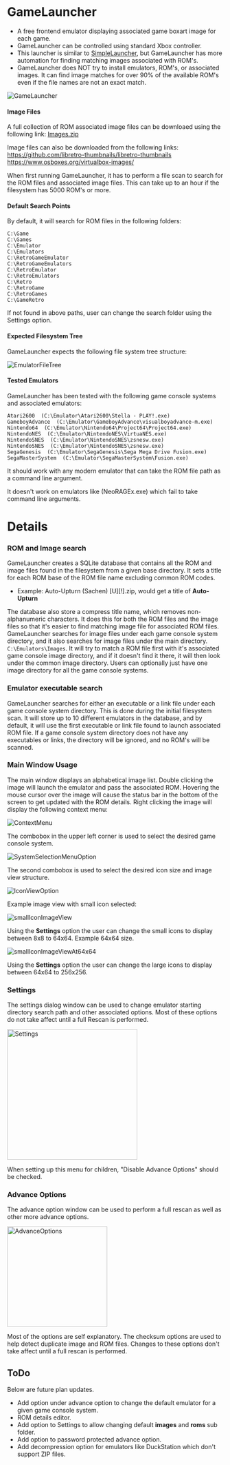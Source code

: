 # GameLauncher
* A free frontend emulator displaying associated game boxart image for each game.
* GameLauncher can be controlled using standard Xbox controller.
* This launcher is similar to [SimpleLauncher](https://github.com/drpetersonfernandes/SimpleLauncher), but GameLauncher has more automation for finding matching images associated with ROM's.
* GameLauncher does NOT try to install emulators, ROM's, or associated images. It can find image matches for over 90% of the available ROM's even if the file names are not an exact match.

![GameLauncher](https://github.com/user-attachments/assets/38fbb66d-529f-4a70-9aee-a7458131300d)

#### Image Files
A full collection of ROM associated image files can be downloaed using the following link:
[Images.zip](http://axter.com/GameLauncher/Images.zip)

Image files can also be downloaded from the following links:
https://github.com/libretro-thumbnails/libretro-thumbnails
https://www.osboxes.org/virtualbox-images/

When first running GameLauncher, it has to perform a file scan to search for the ROM files and associated image files. This can take up to an hour if the filesystem has 5000 ROM's or more.

#### Default Search Points
By default, it will search for ROM files in the following folders:
````
C:\Game
C:\Games
C:\Emulator
C:\Emulators
C:\RetroGameEmulator
C:\RetroGameEmulators
C:\RetroEmulator
C:\RetroEmulators
C:\Retro
C:\RetroGame
C:\RetroGames
C:\GameRetro
````
If not found in above paths, user can change the search folder using the Settings option.

#### Expected Filesystem Tree
GameLauncher expects the following file system tree structure:

![EmulatorFileTree](https://github.com/user-attachments/assets/ac1f01ca-5fde-41e1-94eb-3bd1f3f9ca47)

#### Tested Emulators 
GameLauncher has been tested with the following game console systems and associated emulators:
````
Atari2600  (C:\Emulator\Atari2600\Stella - PLAY!.exe)
GameboyAdvance  (C:\Emulator\GameboyAdvance\visualboyadvance-m.exe)
Nintendo64  (C:\Emulator\Nintendo64\Project64\Project64.exe)
NintendoNES  (C:\Emulator\NintendoNES\VirtuaNES.exe)
NintendoSNES  (C:\Emulator\NintendoSNES\zsnesw.exe)
NintendoSNES  (C:\Emulator\NintendoSNES\zsnesw.exe)
SegaGenesis  (C:\Emulator\SegaGenesis\Sega Mega Drive Fusion.exe)
SegaMasterSystem  (C:\Emulator\SegaMasterSystem\Fusion.exe)
````
It should work with any modern emulator that can take the ROM file path as a command line argument.

It doesn't work on emulators like (NeoRAGEx.exe) which fail to take command line arguments.

# Details
### ROM and Image search
GameLauncher creates a SQLite database that contains all the ROM and image files found in the filesystem from a given base directory.
It sets a title for each ROM base of the ROM file name excluding common ROM codes.
* Example: Auto-Upturn (Sachen) [U][!].zip, would get a title of **Auto-Upturn**

The database also store a compress title name, which removes non-alphanumeric characters. It does this for both the ROM files and the image files so that it's easier to find matching image file for associated ROM files.
GameLauncher searches for image files under each game console system directory, and it also searches for image files under the main directory. ``C:\Emulators\Images``.
It will try to match a ROM file first with it's associated game console image directory, and if it doesn't find it there, it will then look under the common image directory.
Users can optionally just have one image directory for all the game console systems.
### Emulator executable search
GameLauncher searches for either an executable or a link file under each game console system directory.  This is done during the initial filesystem scan.
It will store up to 10 different emulators in the database, and by default, it will use the first executable or link file found to launch associated ROM file.
If a game console system directory does not have any executables or links, the directory will be ignored, and no ROM's will be scanned.
### Main Window Usage
The main window displays an alphabetical image list. Double clicking the image will launch the emulator and pass the associated ROM.
Hovering the mouse cursor over the image will cause the status bar in the bottom of the screen to get updated with the ROM details.
Right clicking the image will display the following context menu:

![ContextMenu](https://github.com/user-attachments/assets/36276ce7-7621-4529-8321-aed9479664d3)

The combobox in the upper left corner is used to select the desired game console system.

![SystemSelectionMenuOption](https://github.com/user-attachments/assets/528c9673-7114-4f3c-aebd-eb5ba18c61c0)

The second combobox is used to select the desired icon size and image view structure.

![IconViewOption](https://github.com/user-attachments/assets/db29ca0d-71ae-4697-9eaf-b0f4c64425ac)

Example image view with small icon selected:

![smallIconImageView](https://github.com/user-attachments/assets/0341e286-3d55-4150-b8a3-5893a183abe3)

Using the **Settings** option the user can change the small icons to display between 8x8 to 64x64.
Example 64x64 size.

![smallIconImageViewAt64x64](https://github.com/user-attachments/assets/373e05bf-69a4-49cd-a5a5-39a670848366)

Using the **Settings** option the user can change the large icons to display between 64x64 to 256x256.

### Settings
The settings dialog window can be used to change emulator starting directory search path and other associated options.
Most of these options do not take affect until a full Rescan is performed.

<img width="303" alt="Settings" src="https://github.com/user-attachments/assets/11cb39ce-9167-4f67-a6f7-40d64bccfce2" />



When setting up this menu for children, "Disable Advance Options" should be checked.
### Advance Options
The advance option window can be used to perform a full rescan as well as other more advance options.

<img width="233" alt="AdvanceOptions" src="https://github.com/user-attachments/assets/bec48139-a431-43f0-b5ed-390a5068b78a" />

Most of the options are self explanatory.
The checksum options are used to help detect duplicate image and ROM files. Changes to these options don't take affect until a full rescan is performed.

## ToDo
Below are future plan updates.
* Add option under advance option to change the default emulator for a given game console system.
* ROM details editor.
* Add option to Settings to allow changing default **images** and **roms** sub folder.
* Add option to password protected advance option.
* Add decompression option for emulators like DuckStation which don't support ZIP files.
